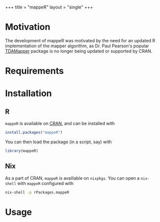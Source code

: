 +++
title = "mappeR"
layout = "single"
+++

# Motivation

The development of mappeR was motivated by the need for an updated R
implementation of the mapper algorithm, as Dr. Paul Pearson's popular [TDAMapper](https://github.com/paultpearson/TDAmapper/) package is no longer being updated or supported by CRAN.

# Requirements

# Installation

## R

`mappeR` is available on [CRAN](https://cran.csail.mit.edu/web/packages/mappeR/index.html), and can be installed with

```r
install.packages("mappeR")
```

You can then load the package (in a script, say) with

```r
library(mappeR)
```

## Nix

As a part of CRAN, `mappeR` is availiable on `nixpkgs`. You can open a `nix-shell` with
`mappeR` configured with

```sh
nix-shell -p rPackages.mappeR
```

# Usage